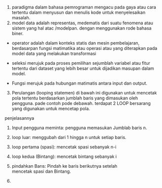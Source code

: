 1. paradigma dalam bahasa pemrograman mengacu pada gaya atau cara tertentu dalam menyusun dan menulis kode untuk menyelesaikan masalah.
2. model data adalah representas, medematis dari suatu fenomena atau sistem yang hal atac /modelpan. dengan menggunakan rode bahasa biner.

- operator adalah dalam konteks statis dan mesin pembelajaran, berdasarpan fungsi matimatika atau operasi atau yang diterapkan pada model data yang melakukan transformasi 
- seleksi merujuk pada proses pemilihan sejumblah variabel atau fitur tertentu dari dataset yang lebih besar untuk dijadikan masupan dalam model.

- Fungsi merujuk pada hubungan matimatis antara input dan output.

3. Perulangan (looping statemen) di bawah ini digunakan untuk mencetak pola tertentu berdasarkan jumblah baris yang dimasukan oleh pengguna. pade contoh pode debawah. terdapat 2 LOOP bersarang yang digunakan untuk mencetap pola. 

penjelasannya

1. Input pengguna meminta: pengguna memasukan Jumblab baris n.

2. loop luar: menggubah dari 1 hingga n untuk setiap baris.

3. loop pertama (spasi): mencetak spasi sebanyak n-i

4. loop kedua (Bintang): mencetak bintang sebanyak i

6. pindahkan Barıs: Pindah ke baris berikutnya setelah mencetak spasi dan Bintang.

4.